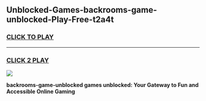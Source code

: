 
## Unblocked-Games-backrooms-game-unblocked-Play-Free-t2a4t
<h3>
<a href="https://premium76.site?title=backrooms-game-unblocked&ref=24M">CLICK TO PLAY</a></h3>
<hr>

<h3>
<a href="https://premium76.site?title=backrooms-game-unblocked&ref=24M">CLICK 2 PLAY</a>
  
</h3>

<a href="https://premium76.site?title=backrooms-game-unblocked&ref=24M"><img src="https://clearcache.store/games.png"></a>


**backrooms-game-unblocked games unblocked: Your Gateway to Fun and Accessible Online Gaming**
